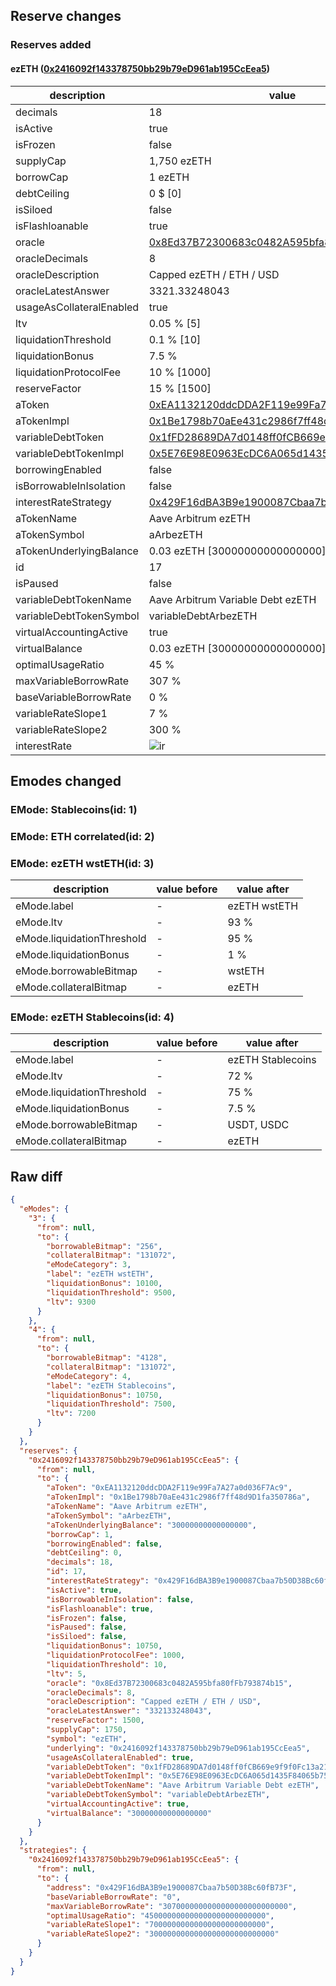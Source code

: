 ## Reserve changes

### Reserves added

#### ezETH ([0x2416092f143378750bb29b79eD961ab195CcEea5](https://arbiscan.io/address/0x2416092f143378750bb29b79eD961ab195CcEea5))

| description | value |
| --- | --- |
| decimals | 18 |
| isActive | true |
| isFrozen | false |
| supplyCap | 1,750 ezETH |
| borrowCap | 1 ezETH |
| debtCeiling | 0 $ [0] |
| isSiloed | false |
| isFlashloanable | true |
| oracle | [0x8Ed37B72300683c0482A595bfa80fFb793874b15](https://arbiscan.io/address/0x8Ed37B72300683c0482A595bfa80fFb793874b15) |
| oracleDecimals | 8 |
| oracleDescription | Capped ezETH / ETH / USD |
| oracleLatestAnswer | 3321.33248043 |
| usageAsCollateralEnabled | true |
| ltv | 0.05 % [5] |
| liquidationThreshold | 0.1 % [10] |
| liquidationBonus | 7.5 % |
| liquidationProtocolFee | 10 % [1000] |
| reserveFactor | 15 % [1500] |
| aToken | [0xEA1132120ddcDDA2F119e99Fa7A27a0d036F7Ac9](https://arbiscan.io/address/0xEA1132120ddcDDA2F119e99Fa7A27a0d036F7Ac9) |
| aTokenImpl | [0x1Be1798b70aEe431c2986f7ff48d9D1fa350786a](https://arbiscan.io/address/0x1Be1798b70aEe431c2986f7ff48d9D1fa350786a) |
| variableDebtToken | [0x1fFD28689DA7d0148ff0fCB669e9f9f0Fc13a219](https://arbiscan.io/address/0x1fFD28689DA7d0148ff0fCB669e9f9f0Fc13a219) |
| variableDebtTokenImpl | [0x5E76E98E0963EcDC6A065d1435F84065b7523f39](https://arbiscan.io/address/0x5E76E98E0963EcDC6A065d1435F84065b7523f39) |
| borrowingEnabled | false |
| isBorrowableInIsolation | false |
| interestRateStrategy | [0x429F16dBA3B9e1900087Cbaa7b50D38Bc60fB73F](https://arbiscan.io/address/0x429F16dBA3B9e1900087Cbaa7b50D38Bc60fB73F) |
| aTokenName | Aave Arbitrum ezETH |
| aTokenSymbol | aArbezETH |
| aTokenUnderlyingBalance | 0.03 ezETH [30000000000000000] |
| id | 17 |
| isPaused | false |
| variableDebtTokenName | Aave Arbitrum Variable Debt ezETH |
| variableDebtTokenSymbol | variableDebtArbezETH |
| virtualAccountingActive | true |
| virtualBalance | 0.03 ezETH [30000000000000000] |
| optimalUsageRatio | 45 % |
| maxVariableBorrowRate | 307 % |
| baseVariableBorrowRate | 0 % |
| variableRateSlope1 | 7 % |
| variableRateSlope2 | 300 % |
| interestRate | ![ir](https://dash.onaave.com/api/static?variableRateSlope1=70000000000000000000000000&variableRateSlope2=3000000000000000000000000000&optimalUsageRatio=450000000000000000000000000&baseVariableBorrowRate=0&maxVariableBorrowRate=3070000000000000000000000000) |


## Emodes changed

### EMode: Stablecoins(id: 1)



### EMode: ETH correlated(id: 2)



### EMode: ezETH wstETH(id: 3)

| description | value before | value after |
| --- | --- | --- |
| eMode.label | - | ezETH wstETH |
| eMode.ltv | - | 93 % |
| eMode.liquidationThreshold | - | 95 % |
| eMode.liquidationBonus | - | 1 % |
| eMode.borrowableBitmap | - | wstETH |
| eMode.collateralBitmap | - | ezETH |


### EMode: ezETH Stablecoins(id: 4)

| description | value before | value after |
| --- | --- | --- |
| eMode.label | - | ezETH Stablecoins |
| eMode.ltv | - | 72 % |
| eMode.liquidationThreshold | - | 75 % |
| eMode.liquidationBonus | - | 7.5 % |
| eMode.borrowableBitmap | - | USDT, USDC |
| eMode.collateralBitmap | - | ezETH |


## Raw diff

```json
{
  "eModes": {
    "3": {
      "from": null,
      "to": {
        "borrowableBitmap": "256",
        "collateralBitmap": "131072",
        "eModeCategory": 3,
        "label": "ezETH wstETH",
        "liquidationBonus": 10100,
        "liquidationThreshold": 9500,
        "ltv": 9300
      }
    },
    "4": {
      "from": null,
      "to": {
        "borrowableBitmap": "4128",
        "collateralBitmap": "131072",
        "eModeCategory": 4,
        "label": "ezETH Stablecoins",
        "liquidationBonus": 10750,
        "liquidationThreshold": 7500,
        "ltv": 7200
      }
    }
  },
  "reserves": {
    "0x2416092f143378750bb29b79eD961ab195CcEea5": {
      "from": null,
      "to": {
        "aToken": "0xEA1132120ddcDDA2F119e99Fa7A27a0d036F7Ac9",
        "aTokenImpl": "0x1Be1798b70aEe431c2986f7ff48d9D1fa350786a",
        "aTokenName": "Aave Arbitrum ezETH",
        "aTokenSymbol": "aArbezETH",
        "aTokenUnderlyingBalance": "30000000000000000",
        "borrowCap": 1,
        "borrowingEnabled": false,
        "debtCeiling": 0,
        "decimals": 18,
        "id": 17,
        "interestRateStrategy": "0x429F16dBA3B9e1900087Cbaa7b50D38Bc60fB73F",
        "isActive": true,
        "isBorrowableInIsolation": false,
        "isFlashloanable": true,
        "isFrozen": false,
        "isPaused": false,
        "isSiloed": false,
        "liquidationBonus": 10750,
        "liquidationProtocolFee": 1000,
        "liquidationThreshold": 10,
        "ltv": 5,
        "oracle": "0x8Ed37B72300683c0482A595bfa80fFb793874b15",
        "oracleDecimals": 8,
        "oracleDescription": "Capped ezETH / ETH / USD",
        "oracleLatestAnswer": "332133248043",
        "reserveFactor": 1500,
        "supplyCap": 1750,
        "symbol": "ezETH",
        "underlying": "0x2416092f143378750bb29b79eD961ab195CcEea5",
        "usageAsCollateralEnabled": true,
        "variableDebtToken": "0x1fFD28689DA7d0148ff0fCB669e9f9f0Fc13a219",
        "variableDebtTokenImpl": "0x5E76E98E0963EcDC6A065d1435F84065b7523f39",
        "variableDebtTokenName": "Aave Arbitrum Variable Debt ezETH",
        "variableDebtTokenSymbol": "variableDebtArbezETH",
        "virtualAccountingActive": true,
        "virtualBalance": "30000000000000000"
      }
    }
  },
  "strategies": {
    "0x2416092f143378750bb29b79eD961ab195CcEea5": {
      "from": null,
      "to": {
        "address": "0x429F16dBA3B9e1900087Cbaa7b50D38Bc60fB73F",
        "baseVariableBorrowRate": "0",
        "maxVariableBorrowRate": "3070000000000000000000000000",
        "optimalUsageRatio": "450000000000000000000000000",
        "variableRateSlope1": "70000000000000000000000000",
        "variableRateSlope2": "3000000000000000000000000000"
      }
    }
  }
}
```